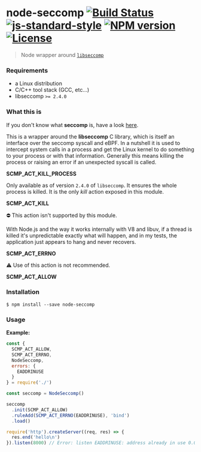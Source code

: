 # node-seccomp [![Build Status](https://travis-ci.org/roryrjb/node-seccomp.svg?branch=master)](https://travis-ci.org/roryrjb/node-seccomp) [![js-standard-style](https://img.shields.io/badge/code%20style-standard-brightgreen.svg?style=flat)](https://github.com/feross/standard) [![NPM version](https://img.shields.io/npm/v/node-seccomp.svg)](https://npmjs.org/package/node-seccomp) [![License](http://img.shields.io/npm/l/node-seccomp.svg)](LICENSE)

> Node wrapper around [`libseccomp`](https://github.com/seccomp/libseccomp)

### Requirements

* a Linux distribution
* C/C++ tool stack (GCC, etc...)
* libseccomp `>= 2.4.0`

### What this is

If you don't know what __seccomp__ is, have a look
[here](https://www.kernel.org/doc/html/latest/userspace-api/seccomp_filter.html).

This is a wrapper around the __libseccomp__ C library, which is itself an
interface over the seccomp syscall and eBPF. In a nutshell it is used to
intercept system calls in a process and get the Linux kernel to do something
to your process or with that information. Generally this means killing the
process or raising an error if an unexpected syscall is called.

__SCMP_ACT_KILL_PROCESS__

Only available as of version `2.4.0` of `libseccomp`. It ensures the whole
process is killed. It is the only _kill_ action exposed in this module.

__SCMP_ACT_KILL__

:no_entry: This action isn't supported by this module.

With Node.js and the way it works internally with V8 and libuv, if a thread is
killed it's unpredictable exactly what will happen, and in my tests,
the application just appears to hang and never recovers.

__SCMP_ACT_ERRNO__

:warning: Use of this action is not recommended.

__SCMP_ACT_ALLOW__

### Installation

```
$ npm install --save node-seccomp
```

### Usage

__Example:__

```javascript
const {
  SCMP_ACT_ALLOW,
  SCMP_ACT_ERRNO,
  NodeSeccomp,
  errors: {
    EADDRINUSE
  }
} = require('./')

const seccomp = NodeSeccomp()

seccomp
  .init(SCMP_ACT_ALLOW)
  .ruleAdd(SCMP_ACT_ERRNO(EADDRINUSE), 'bind')
  .load()

require('http').createServer((req, res) => {
  res.end('hello\n')
}).listen(8000) // Error: listen EADDRINUSE: address already in use 0.0.0.0:8000
```
